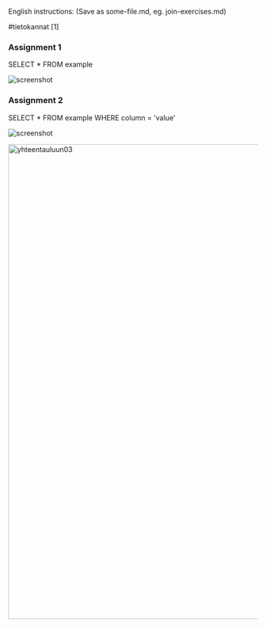 English instructions:
(Save as some-file.md, eg. join-exercises.md)

#tietokannat [1]

### Assignment 1
SELECT * FROM example 

![screenshot](<img width="960" alt="relaatiokannanperus" src="https://github.com/user-attachments/assets/ebef45a1-346a-418c-b705-9b071051f7a0">
)

### Assignment 2
SELECT * FROM example WHERE column = 'value' 

![screenshot](<img width="960" alt="yhteentauluun03" src="https://github.com/user-attachments/assets/b53c6c0f-903e-4219-9e5a-16ebcf7445f2">)


<img width="960" alt="yhteentauluun03" src="https://github.com/user-attachments/assets/bbb0090b-3d70-484d-b981-ecf18af9021d">
